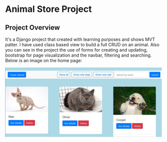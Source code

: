 # Animal Store Project

## Project Overview
It's a Django project that created with learning purposes and shows MVT patter. I have used class based view to build а full CRUD on an animal. Also you can see in the project the use of forms for creating and updating, bootstrap for page visualization and the navbar, filtering and searching.
Below is an image on the home page:

<p align="center"><img src="animals.jpg"></p>
